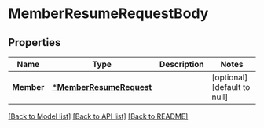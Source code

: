 # MemberResumeRequestBody

## Properties
Name | Type | Description | Notes
------------ | ------------- | ------------- | -------------
**Member** | [***MemberResumeRequest**](MemberResumeRequest.md) |  | [optional] [default to null]

[[Back to Model list]](../README.md#documentation-for-models) [[Back to API list]](../README.md#documentation-for-api-endpoints) [[Back to README]](../README.md)


